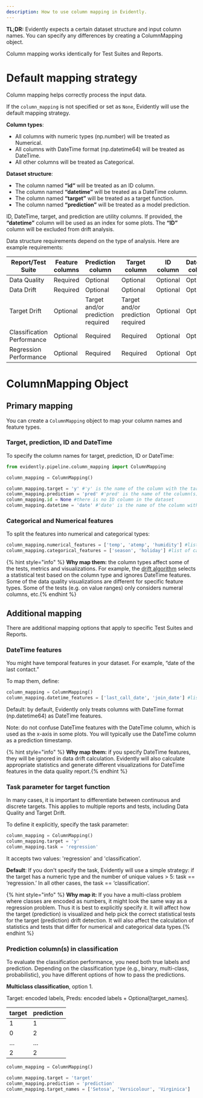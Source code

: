 ```yaml
---
description: How to use column mapping in Evidently.
---
```


**TL;DR:** Evidently expects a certain dataset structure and input column names. You can specify any differences by creating a ColumnMapping object.
 
Column mapping works identically for Test Suites and Reports. 

# Default mapping strategy

Column mapping helps correctly process the input data. 

If the `column_mapping` is not specified or set as `None`, Evidently will use the default mapping strategy.

**Column types**:
* All columns with numeric types (np.number) will be treated as Numerical. 
* All columns with DateTime format (np.datetime64) will be treated as DateTime. 
* All other columns will be treated as Categorical.

**Dataset structure**:
* The column named **“id“**  will be treated as an ID column. 
* The column named **“datetime”** will be treated as a DateTime column. 
* The column named **“target”** will be treated as a target function.
* The column named **“prediction”** will be treated as a model prediction.
 
ID, DateTime, target, and prediction are utility columns. If provided, the **“datetime”** column will be used as an index for some plots. The **“ID”** column will be excluded from drift analysis. 

Data structure requirements depend on the type of analysis. Here are example requirements:

| Report/Test Suite | Feature columns  | Prediction column | Target column  | ID column | Datetime column |
|---|---|---|---|---|---|
| Data Quality | Required | Optional | Optional | Optional | Optional |
| Data Drift | Required | Optional | Optional | Optional | Optional |
| Target Drift | Optional | Target and/or prediction required | Target and/or prediction required | Optional | Optional |
| Classification Performance | Optional | Required | Required | Optional | Optional |
| Regression Performance | Optional | Required | Required | Optional | Optional |

# ColumnMapping Object

## Primary mapping

You can create a `ColumnMapping` object to map your column names and feature types. 

### Target, prediction, ID and DateTime

To specify the column names for target, prediction, ID or DateTime: 

```python
from evidently.pipeline.column_mapping import ColumnMapping

column_mapping = ColumnMapping()

column_mapping.target = 'y' #'y' is the name of the column with the target function
column_mapping.prediction = 'pred' #'pred' is the name of the column(s) with model predictions
column_mapping.id = None #there is no ID column in the dataset
column_mapping.datetime = 'date' #'date' is the name of the column with datetime
```

### Categorical and Numerical features

To split the features into numerical and categorical types: 

```python
column_mapping.numerical_features = ['temp', 'atemp', 'humidity'] #list of numerical features
column_mapping.categorical_features = ['season', 'holiday'] #list of categorical features
```

{% hint style="info" %} **Why map them:** the column types affect some of the tests, metrics and visualizations. For example, the [drift algorithm](../reference/data-drift-algorithm.md) selects a statistical test based on the column type and ignores DateTime features. Some of the data quality visualizations are different for specific feature types. Some of the tests (e.g. on value ranges) only considers numeral columns, etc.{% endhint %}

## Additional mapping

There are additional mapping options that apply to specific Test Suites and Reports.

### DateTime features 

You might have temporal features in your dataset. For example, “date of the last contact.” 
 
To map them, define: 

```python
column_mapping = ColumnMapping()
column_mapping.datetime_features = ['last_call_date', 'join_date'] #list of DateTime features
```

Default: by default, Evidently only treats columns with DateTime format (np.datetime64) as DateTime features.
 
Note: do not confuse DateTime features with the DateTime column, which is used as the x-axis in some plots. You will typically use the DateTime column as a prediction timestamp. 

{% hint style="info" %} **Why map them:** if you specify DateTime features, they will be ignored in data drift calculation. Evidently will also calculate appropriate statistics and generate different visualizations for DateTime features in the data quality report.{% endhint %}

### Task parameter for target function

In many cases, it is important to differentiate between continuous and discrete targets. This applies to multiple reports and tests, including Data Quality and Target Drift. 
 
To define it explicitly, specify the task parameter:

```python
column_mapping = ColumnMapping()
column_mapping.target = 'y'
column_mapping.task = 'regression'
```
It accepts two values: 'regression' and 'classification'. 
 
**Default**: If you don't specify the task, Evidently will use a simple strategy: if the target has a numeric type and the number of unique values > 5: task == ‘regression.’ In all other cases, the task == ‘classification’.

{% hint style="info" %} **Why map it:**  If you have a multi-class problem where classes are encoded as numbers, it might look the same way as a regression problem. Thus it is best to explicitly specify it. It will affect how the target (prediction) is visualized and help pick the correct statistical tests for the target (prediction) drift detection. It will also affect the calculation of statistics and tests that differ for numerical and categorical data types.{% endhint %} 

### Prediction column(s) in classification 

To evaluate the classification performance, you need both true labels and prediction. Depending on the classification type (e.g., binary, multi-class, probabilistic), you have different options of how to pass the predictions.

**Multiclass classification**, option 1.

Target: encoded labels, Preds: encoded labels + Optional[target_names].

| target | prediction |
|---|---|
| 1 | 1 |
| 0 | 2 |
| … | … |
| 2 | 2 |

```python
column_mapping = ColumnMapping()

column_mapping.target = 'target'
column_mapping.prediction = 'prediction'
column_mapping.target_names = ['Setosa', 'Versicolour', 'Virginica']
```


